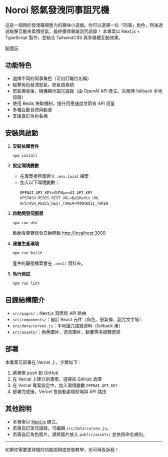 # Noroi 怒氣發洩同事詛咒機

這是一個用於發洩職場壓力的趣味小遊戲。你可以選擇一位「同事」角色，然後透過點擊互動來累積怒氣，最終獲得專屬詛咒語錄！
本專案以 Next.js + TypeScript 製作，並結合 TailwindCSS 與多媒體互動效果。

[點我玩](https://noroi.vercel.app/)

## 功能特色

- 選擇不同的同事角色（可自訂職位名稱）
- 點擊角色發洩怒氣，怒氣值累積
- 怒氣爆表後，隨機顯示詛咒語錄（由 OpenAI API 產生，失敗時 fallback 本地語錄）
- 使用 Redis 快取機制，提升回應速度並節省 API 用量
- 多種互動音效與動畫
- 支援自訂角色名稱

## 安裝與啟動

1. **安裝依賴套件**
   ```bash
   npm install
   ```

2. **設定環境變數**
   - 在專案根目錄建立 `.env.local` 檔案
   - 加入以下環境變數：
     ```
     OPENAI_API_KEY=你的OpenAI_API_KEY
     UPSTASH_REDIS_REST_URL=你的Redis_URL
     UPSTASH_REDIS_REST_TOKEN=你的Redis_TOKEN
     ```

3. **啟動開發伺服器**
   ```bash
   npm run dev
   ```
   啟動後瀏覽器會自動開啟 [http://localhost:3000](http://localhost:3000)

4. **建置生產環境**
   ```bash
   npm run build
   ```
   產生的靜態檔案會在 `.next/` 資料夾。

5. **執行測試**
   ```bash
   npm run lint
   ```

## 目錄結構簡介

- `src/pages/`：Next.js 頁面與 API 路由
- `src/components/`：自訂 React 元件（角色、怒氣條、詛咒文字等）
- `src/data/curses.js`：本地詛咒語錄資料（fallback 用）
- `src/assets/`：角色圖片、道具圖片、動畫等多媒體資源

## 部署

本專案可部署在 Vercel 上，步驟如下：

1. 將專案 push 到 GitHub
2. 在 Vercel 上建立新專案，選擇該 GitHub 倉庫
3. 在 Vercel 專案設定中，加入環境變數 `OPENAI_API_KEY`
4. 部署完成後，Vercel 會自動處理前端與 API 路由

## 其他說明

- 本專案以 [Next.js](https://nextjs.org/) 建立。
- 若需自訂詛咒語錄，可編輯 `src/data/curses.js`。
- 若需自訂角色圖片，請將圖片放入 `public/assets/` 並依照命名規則。

---

如果你需要更詳細的功能說明或安裝教學，也可再告訴我！